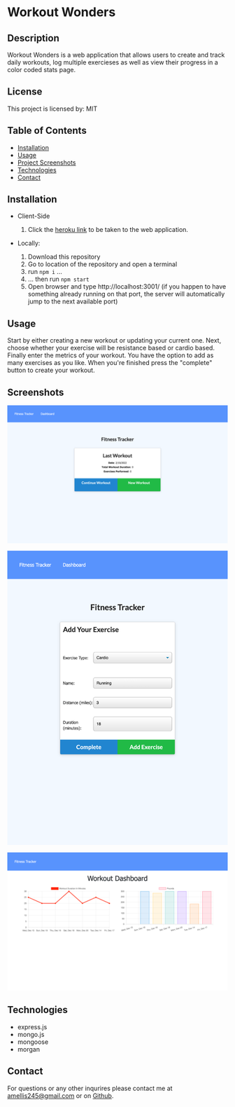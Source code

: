 # **Workout Wonders**

## Description

Workout Wonders is a web application that allows users to create and track daily workouts, log multiple exercieses as well as view their progress in a color coded stats page.

## License

This project is licensed by: MIT

## Table of Contents

- [Installation](#installation)
- [Usage](#usage)
- [Project Screenshots](#screenshots)
- [Technologies](#technologies)
- [Contact](#contact)

## Installation

- Client-Side

  1. Click the [heroku link](https://workout-wonders.herokuapp.com/) to be taken to the web application.

- Locally:
  1. Download this repository
  2. Go to location of the repository and open a terminal
  3. run `npm i` ...
  4. ... then run `npm start`
  5. Open browser and type http://localhost:3001/ (if you happen to have something already running on that port, the server will automatically jump to the next available port)

## Usage

Start by either creating a new workout or updating your current one. Next, choose whether your exercise will be resistance based or cardio based. Finally enter the metrics of your workout. You have the option to add as many exercises as you like. When you're finished press the "complete" button to create your workout.

## Screenshots

![alt text](./screenshots/workout-wonders.herokuapp.com__id%3D6205765aac12c00016f5f9ff.png)

![alt text](./screenshots/workout-wonders.herokuapp.com_exercise_id%3D6205765aac12c00016f5f9ffiPadMini.png)

![alt text](./screenshots/workout-wonders.herokuapp.com_stats.png)

## Technologies

- express.js
- mongo.js
- mongoose
- morgan

## Contact

For questions or any other inqurires please contact me at amellis245@gmail.com
or on [Github](https://www.github.com/aellis07).
